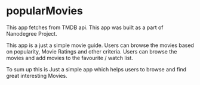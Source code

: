 # popularMovies
This app fetches from TMDB api. This app was built as a part of Nanodegree Project. 

This app is a just a simple movie guide. Users can browse the movies based on popularity, Movie Ratings and other criteria.
Users can browse the movies and add movies to the favourite / watch list. 

To sum up this is Just a simple app which helps users to browse and find great interesting Movies. 
